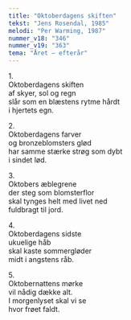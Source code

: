 ```yaml
---
title: "Oktoberdagens skiften"
tekst: "Jens Rosendal, 1985"
melodi: "Per Warming, 1987"
nummer_v18: "346"
nummer_v19: "363"
tema: "Året – efterår"
---
```


1\.\
Oktoberdagens skiften\
af skyer, sol og regn\
slår som en blæstens rytme hårdt\
i hjertets egn.

2\.\
Oktoberdagens farver\
og bronzeblomsters glød\
har samme stærke strøg som dybt\
i sindet lød.

3\.\
Oktobers æblegrene\
der steg som blomsterflor\
skal tynges helt med livet ned\
fuldbragt til jord.

4\.\
Oktoberdagens sidste\
ukuelige håb\
skal kaste sommergløder\
midt i angstens råb.

5\.\
Oktobernattens mørke\
vil nådig dække alt.\
I morgenlyset skal vi se\
hvor frøet faldt.